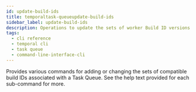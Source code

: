```yaml
---
id: update-build-ids
title: temporaltask-queueupdate-build-ids
sidebar_label: update-build-ids
description: Operations to update the sets of worker Build ID versions on the Task Queue
tags:
  - cli reference
  - temporal cli
  - task queue
  - command-line-interface-cli
---
```


Provides various commands for adding or changing the sets of compatible build IDs associated with a Task Queue.
See the help text provided for each sub-command for more.
